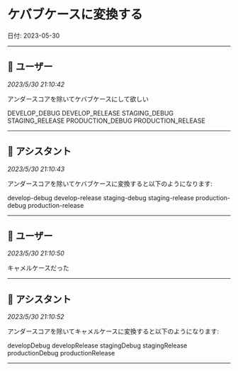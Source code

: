 # ケバブケースに変換する

日付: 2023-05-30

---

## 👤 ユーザー
*2023/5/30 21:10:42*

アンダースコアを除いてケバブケースにして欲しい

DEVELOP\_DEBUG
DEVELOP\_RELEASE
STAGING\_DEBUG
STAGING\_RELEASE
PRODUCTION\_DEBUG
PRODUCTION\_RELEASE

---

## 🤖 アシスタント
*2023/5/30 21:10:43*

アンダースコアを除いてケバブケースに変換すると以下のようになります:

develop-debug
develop-release
staging-debug
staging-release
production-debug
production-release

---

## 👤 ユーザー
*2023/5/30 21:10:50*

キャメルケースだった

---

## 🤖 アシスタント
*2023/5/30 21:10:52*

アンダースコアを除いてキャメルケースに変換すると以下のようになります:

developDebug
developRelease
stagingDebug
stagingRelease
productionDebug
productionRelease

---
